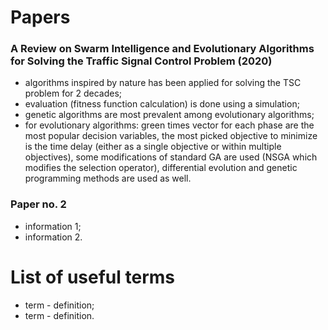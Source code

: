 # Papers
### A Review on Swarm Intelligence and Evolutionary Algorithms for Solving the Traffic Signal Control Problem (2020)
* algorithms inspired by nature has been applied for solving the TSC problem for 2 decades;
* evaluation (fitness function calculation) is done using a simulation;
* genetic algorithms are most prevalent among evolutionary algorithms;
* for evolutionary algorithms: green times vector for each phase are the most popular decision variables, the most picked objective to minimize is the time delay (either as a single objective or within multiple objectives), some modifications of standard GA are used (NSGA which modifies the selection operator), differential evolution and genetic programming methods are used as well.

### Paper no. 2
* information 1;
* information 2.

# List of useful terms
* term - definition;
* term - definition.
